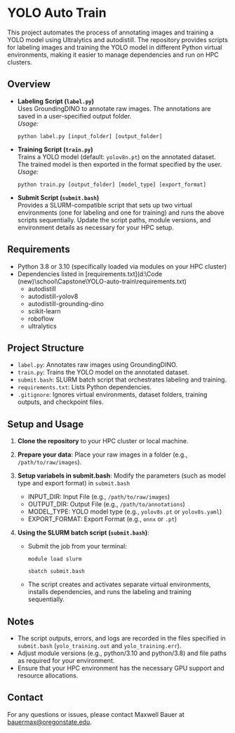 # YOLO Auto Train

This project automates the process of annotating images and training a YOLO model using Ultralytics and autodistill. The repository provides scripts for labeling images and training the YOLO model in different Python virtual environments, making it easier to manage dependencies and run on HPC clusters.

## Overview

- **Labeling Script (`label.py`)**  
  Uses GroundingDINO to annotate raw images. The annotations are saved in a user-specified output folder.  
  *Usage:*  
  ```
  python label.py [input_folder] [output_folder]
  ```

- **Training Script (`train.py`)**  
  Trains a YOLO model (default: `yolov8n.pt`) on the annotated dataset. The trained model is then exported in the format specified by the user.  
  *Usage:*  
  ```
  python train.py [output_folder] [model_type] [export_format]
  ```
  
- **Submit Script (`submit.bash`)**  
  Provides a SLURM-compatible script that sets up two virtual environments (one for labeling and one for training) and runs the above scripts sequentially. Update the script paths, module versions, and environment details as necessary for your HPC setup.

## Requirements

- Python 3.8 or 3.10 (specifically loaded via modules on your HPC cluster)
- Dependencies listed in [requirements.txt](d:\Code (new)\school\Capstone\YOLO-auto-train\requirements.txt)
  - autodistill
  - autodistill-yolov8
  - autodistill-grounding-dino
  - scikit-learn
  - roboflow
  - ultralytics

## Project Structure

- `label.py`: Annotates raw images using GroundingDINO.
- `train.py`: Trains the YOLO model on the annotated dataset.
- `submit.bash`: SLURM batch script that orchestrates labeling and training.
- `requirements.txt`: Lists Python dependencies.
- `.gitignore`: Ignores virtual environments, dataset folders, training outputs, and checkpoint files.

## Setup and Usage

1. **Clone the repository** to your HPC cluster or local machine.

2. **Prepare your data**: Place your raw images in a folder (e.g., `/path/to/raw/images`).

3. **Setup variabels in submit.bash**: Modify the parameters (such as model type and export format) in `submit.bash`
    - INPUT_DIR: Input File (e.g., `/path/to/raw/images`)
    - OUTPUT_DIR: Output File (e.g., `/path/to/annotations`)
    - MODEL_TYPE: YOLO model type (e.g., `yolov8s.pt` or `yolov8s.yaml`)
    - EXPORT_FORMAT: Export Format (e.g., `onnx` or `.pt`)

4. **Using the SLURM batch script (`submit.bash`)**:
   - Submit the job from your terminal:
     ```
     module load slurm
     ```
     ```
     sbatch submit.bash
     ```
   - The script creates and activates separate virtual environments, installs dependencies, and runs the labeling and training sequentially.

## Notes
- The script outputs, errors, and logs are recorded in the files specified in `submit.bash` (`yolo_training.out` and `yolo_training.err`).
- Adjust module versions (e.g., python/3.10 and python/3.8) and file paths as required for your environment.
- Ensure that your HPC environment has the necessary GPU support and resource allocations.


## Contact

For any questions or issues, please contact Maxwell Bauer at bauermax@oregonstate.edu.